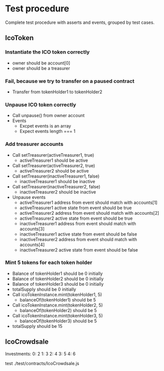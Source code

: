# Test procedure
Complete test procedure with asserts and events, grouped by test cases.

## IcoToken

### Instantiate the ICO token correctly
- owner should be account[0]
- owner should be a treasurer

### Fail, because we try to transfer on a paused contract
- Transfer from tokenHolder1 to tokenHolder2

### Unpause ICO token correctly
- Call unpause() from owner account
- Events
    - Excpet events is an array
    - Expect events length === 1

###  Add treasurer accounts
- Call setTreasurer(activeTreasurer1, true)
    - activeTreasurer1 should be active
- Call setTreasurer(activeTreasurer2, true)
    - activeTreasurer2 should be active
- Call setTreasurer(inactiveTreasurer1, false)
    - inactiveTreasurer1 should be inactive
- Call setTreasurer(inactiveTreasurer2, false)
    - inactiveTreasurer2 should be inactive
- Unpause events
    - activeTreasurer1 address from event should match with accounts[1]
    - activeTreasurer1 active state from event should be true
    - activeTreasurer2 address from event should match with accounts[2]
    - activeTreasurer2 active state from event should be true
    - inactiveTreasurer1 address from event should match with accounts[3]
    - inactiveTreasurer1 active state from event should be false
    - inactiveTreasurer2 address from event should match with accounts[4]
    - inactiveTreasurer2 active state from event should be false

### Mint 5 tokens for each token holder
- Balance of tokenHolder1 should be 0 initially
- Balance of tokenHolder2 should be 0 initially
- Balance of tokenHolder3 should be 0 initially
- totalSupply should be 0 initially
- Call icoTokenInstance.mint(tokenHolder1, 5)
    - balanceOf(tokenHolder1) should be 5
- Call icoTokenInstance.mint(tokenHolder2, 5)
    - balanceOf(tokenHolder2) should be 5
- Call icoTokenInstance.mint(tokenHolder3, 5)
    - balanceOf(tokenHolder3) should be 5
- totalSupply should be 15





## IcoCrowdsale
Investments:
0: 2
1: 3
2: 4
3: 5
4: 6

test ./test/contracts/IcoCrowdsale.js